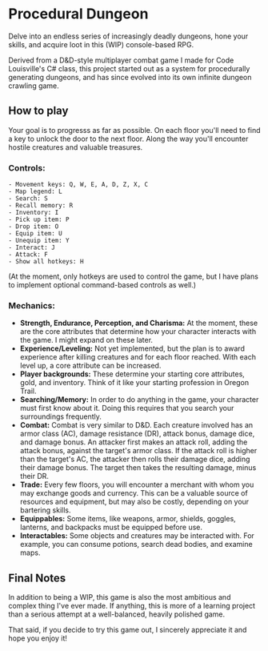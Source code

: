 # Procedural Dungeon

Delve into an endless series of increasingly deadly dungeons, hone your skills, and acquire loot in this (WIP) console-based RPG.

Derived from a D&D-style multiplayer combat game I made for Code Louisville's C# class, this project started out as a system for procedurally generating dungeons, and has since evolved into its own infinite dungeon crawling game.

## How to play
Your goal is to progresss as far as possible. On each floor you'll need to find a key to unlock the door to the next floor. Along the way you'll encounter hostile creatures and valuable treasures.

### Controls:
```
- Movement keys: Q, W, E, A, D, Z, X, C       
- Map legend: L
- Search: S
- Recall memory: R
- Inventory: I
- Pick up item: P
- Drop item: O
- Equip item: U
- Unequip item: Y
- Interact: J
- Attack: F
- Show all hotkeys: H
```
(At the moment, only hotkeys are used to control the game, but I have plans to implement optional command-based controls as well.)

### Mechanics:
- **Strength, Endurance, Perception, and Charisma:** At the moment, these are the core attributes that determine how your character interacts with the game. I might expand on these later.
- **Experience/Leveling:** Not yet implemented, but the plan is to award experience after killing creatures and for each floor reached. With each level up, a core attribute can be increased.
- **Player backgrounds:** These determine your starting core attributes, gold, and inventory. Think of it like your starting profession in Oregon Trail.
- **Searching/Memory:** In order to do anything in the game, your character must first know about it. Doing this requires that you search your surroundings frequently.
- **Combat:** Combat is very similar to D&D. Each creature involved has an armor class (AC), damage resistance (DR), attack bonus, damage dice, and damage bonus. An attacker first makes an attack roll, adding the attack bonus, against the target's armor class. If the attack roll is higher than the target's AC, the attacker then rolls their damage dice, adding their damage bonus. The target then takes the resulting damage, minus their DR.
- **Trade:** Every few floors, you will encounter a merchant with whom you may exchange goods and currency. This can be a valuable source of resources and equipment, but may also be costly, depending on your bartering skills.
- **Equippables:** Some items, like weapons, armor, shields, goggles, lanterns, and backpacks must be equipped before use.
- **Interactables:** Some objects and creatures may be interacted with. For example, you can consume potions, search dead bodies, and examine maps.

## Final Notes
In addition to being a WIP, this game is also the most ambitious and complex thing I've ever made. If anything, this is more of a learning project than a serious attempt at a well-balanced, heavily polished game. 

That said, if you decide to try this game out, I sincerely appreciate it and hope you enjoy it!
